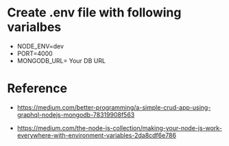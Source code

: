 # Create .env file with following varialbes
- NODE_ENV=dev
- PORT=4000
- MONGODB_URL= Your DB URL

# Reference
- https://medium.com/better-programming/a-simple-crud-app-using-graphql-nodejs-mongodb-78319908f563

- https://medium.com/the-node-js-collection/making-your-node-js-work-everywhere-with-environment-variables-2da8cdf6e786